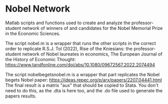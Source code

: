 # Nobel Network

Matlab scripts and functions used to create and analyze the professor-student network of winners of and candidates for the Nobel Memorial Prize in the Economic Sciences.

The script nobel.m is a wrapper that runs the other scripts in the correct order to replicate R.S.J. Tol (2022), Rise of the Kniesians: the professor-student network of Nobel laureates in economics, The European Journal of the History of Economic Thought: https://www.tandfonline.com/doi/abs/10.1080/09672567.2022.2074494

The script nobelbegetsnobel.m is a wrapper that part replicates the Nobel begets Nobel paper: https://ideas.repec.org/p/arx/papers/2207.04441.html The final result is a matrix "aux" that should be copied to Stata. You don't need to do this, as the .dta is here too, and the .do file used to generate the papers results.
